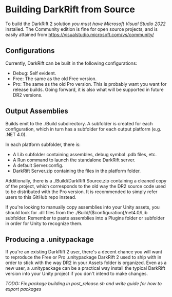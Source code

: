 # Building DarkRift from Source

To build the DarkRift 2 solution *you must have Microsoft Visual Studio 2022* installed. The Community edition is fine for open source projects, and is easily attained from https://visualstudio.microsoft.com/vs/community/

## Configurations

Currently, DarkRift can be built in the following configurations:
* Debug: Self evident.
* Free: The same as the old Free version.
* Pro: The same as the old Pro version. This is probably want you want for release builds. Going forward, it is also what will be supported in future DR2 versions.

## Output Assemblies

Builds emit to the ./Build subdirectory. A subfolder is created for each configuration, which in turn has a subfolder for each output platform (e.g. .NET 4.0).

In each platform subfolder, there is:
* A Lib subfolder containing assembles, debug symbol .pdb files, etc.
* A Run command to launch the standalone DarkRift server.
* A default Server.config.
* DarkRift Server.zip containing the files in the platform folder.

Additionally, there is a ./Build/DarkRift Source.zip containing a cleaned copy of the project, which corresponds to the old way the DR2 source code used to be distributed with the Pro version. It is recommended to simply refer users to this GitHub repo instead.

If you're looking to manually copy assemblies into your Unity assets, you should look for .dll files from the ./Build/($configuration)/net4.0/Lib subfolder. Remember to paste assemblies into a Plugins folder or subfolder in order for Unity to recognize them.

## Producing a .unitypackage

If you're an existing DarkRift 2 user, there's a decent chance you will want to reproduce the Free or Pro .unitypackage DarkRift 2 used to ship with in order to stick with the way DR2 in your Assets folder is organized. Even as a new user, a .unitypackage can be a practical way install the typical DarkRift version into your Unity project if you don't intend to make changes.

*TODO: Fix package building in post_release.sh and write guide for how to export packages*